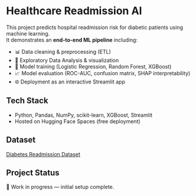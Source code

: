 # Healthcare Readmission AI

This project predicts hospital readmission risk for diabetic patients using machine learning.  
It demonstrates an **end-to-end ML pipeline** including:

- 📊 Data cleaning & preprocessing (ETL)  
- 🔎 Exploratory Data Analysis & visualization  
- 🤖 Model training (Logistic Regression, Random Forest, XGBoost)  
- 📈 Model evaluation (ROC-AUC, confusion matrix, SHAP interpretability)  
- 🌐 Deployment as an interactive Streamlit app  

## Tech Stack
- Python, Pandas, NumPy, scikit-learn, XGBoost, Streamlit
- Hosted on Hugging Face Spaces (free deployment)

## Dataset
[Diabetes Readmission Dataset](https://www.kaggle.com/datasets/andrewmvd/diabetes-readmission)

## Project Status
🚧 Work in progress — initial setup complete.
